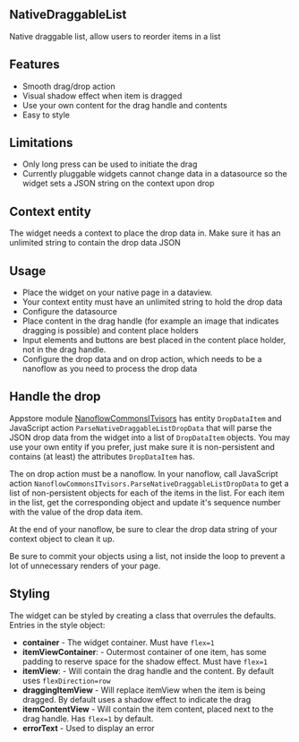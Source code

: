 ## NativeDraggableList
Native draggable list, allow users to reorder items in a list

## Features
- Smooth drag/drop action
- Visual shadow effect when item is dragged
- Use your own content for the drag handle and contents
- Easy to style

## Limitations
- Only long press can be used to initiate the drag
- Currently pluggable widgets cannot change data in a datasource so the widget sets a JSON string on the context upon drop

## Context entity
The widget needs a context to place the drop data in. Make sure it has an unlimited string to contain the drop data JSON

## Usage
- Place the widget on your native page in a dataview.
- Your context entity must have an unlimited string to hold the drop data
- Configure the datasource
- Place content in the drag handle (for example an image that indicates dragging is possible) and content place holders
- Input elements and buttons are best placed in the content place holder, not in the drag handle.
- Configure the drop data and on drop action, which needs to be a nanoflow as you need to process the drop data

## Handle the drop
Appstore module [NanoflowCommonsITvisors](https://appstore.home.mendix.com/link/app/110104/ITvisors/Nanoflow-Commons-ITvisors)
has entity `DropDataItem` and JavaScript action `ParseNativeDraggableListDropData`
that will parse the JSON drop data from the widget into a list of `DropDataItem` objects.
You may use your own entity if you prefer, just make sure it is non-persistent and contains (at least) the attributes `DropDataItem` has.

The on drop action must be a nanoflow. In your nanoflow, call JavaScript action `NanoflowCommonsITvisors.ParseNativeDraggableListDropData`
to get a list of non-persistent objects for each of the items in the list.
For each item in the list, get the corresponding object and update it's sequence number with the value of the drop data item.

At the end of your nanoflow, be sure to clear the drop data string of your context object to clean it up.

Be sure to commit your objects using a list, not inside the loop to prevent a lot of unnecessary renders of your page.

## Styling
The widget can be styled by creating a class that overrules the defaults.
Entries in the style object:
- **container** - The widget container. Must have `flex=1`
- **itemViewContainer**: - Outermost container of one item, has some padding to reserve space for the shadow effect. Must have `flex=1`
- **itemView**: - Will contain the drag handle and the content. By default uses `flexDirection=row`
- **draggingItemView** - Will replace itemView when the item is being dragged. By default uses a shadow effect to indicate the drag
- **itemContentView** - Will contain the item content, placed next to the drag handle. Has `flex=1` by default.
- **errorText** - Used to display an error
